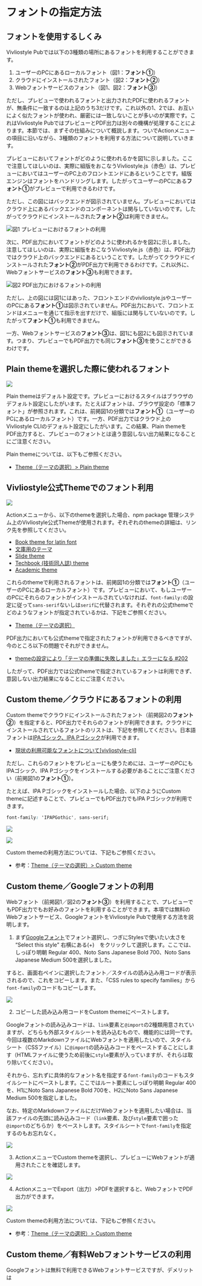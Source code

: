 # フォントの指定方法

## フォントを使用するしくみ

Vivliostyle Pubでは以下の3種類の場所にあるフォントを利用することができます。

1. ユーザーのPCにあるローカルフォント（図1：**フォント①**）
2. クラウドにインストールされたフォント（図2：**フォント②**）
3. Webフォントサービスのフォント（図1、図2：**フォント③**）

ただし、プレビューで使われるフォントと出力されたPDFに使われるフォントが、無条件に一致するのは上記のうち3だけです。これ以外の1、2では、お互いによく似たフォントが使われ、厳密には一致しないことが多いのが実際です。これはVivliostyle PubではプレビューとPDF出力は別々の機構が処理することによります。本節では、まずその仕組みについて概説します。ついでActionメニューの項目に沿いながら、3種類のフォントを利用する方法について説明していきます。

プレビューにおいてフォントがどのように使われるかを図1に示しました。ここで注意してほしいのは、実際に組版をおこなうVivliostyle.js（赤色）は、プレビューにおいてはユーザーのPC上のフロントエンドにあるということです。組版エンジンはフォントをハンドリングします。したがってユーザーのPCにある**フォント①**がプレビューで利用できるわけです。

ただし、この図にはバックエンドが図示されていません。プレビューにおいてはクラウド上にあるバックエンドのコンポーネントは関与していないのです。したがってクラウドにインストールされた**フォント②**は利用できません。

<img src="images/create-and-save-documents/how-to-specify-fonts/fig-1.jpg" alt="図1 プレビューにおけるフォントの利用" style="max-height: 500px;">

次に、PDF出力においてフォントがどのように使われるかを図2に示しました。注意してほしいのは、実際に組版をおこなうVivliostyle.js（赤色）は、PDF出力ではクラウド上のバックエンドにあるということです。したがってクラウドにインストールされた**フォント②**がPDF出力で利用できるわけです。これ以外に、Webフォントサービスの**フォント③**も利用できます。

<img src="images/create-and-save-documents/how-to-specify-fonts/fig-2.jpg" alt="図2 PDF出力におけるフォントの利用" style="max-height: 500px;">

ただし、上の図には図1にはあった、フロントエンドのvivliostyle.jsやユーザーのPCにある**フォント①**は図示されていません。PDF出力において、フロントエンドはメニューを通じて指示を出すだけで、組版には関与していないのです。したがって**フォント①**も利用できません。

一方、Webフォントサービスの**フォント③**は、図1にも図2にも図示されています。つまり、プレビューでもPDF出力でも同じ**フォント③**を使うことができるわけです。


## Plain themeを選択した際に使われるフォント

![ ](images/create-and-save-documents/how-to-specify-fonts/fig-3.png)

Plain themeはデフォルト設定です。プレビューにおけるスタイルはブラウザのデフォルト設定にしたがいます。たとえばフォントは、ブラウザ設定の「標準フォント」が参照されます。これは、前掲図1の分類では**フォント①**（ユーザーのPCにあるローカルフォント）です。一方、PDF出力ではクラウド上のVivliostyle CLIのデフォルト設定にしたがいます。この結果、Plain themeをPDF出力すると、プレビューのフォントとは違う意図しない出力結果になることにご注意ください。

Plain themeについては、以下もご参照ください。

- [Theme（テーマの選択）> Plain theme](/ja/functions-of-the-actions-menu/theme.md#plain-theme)

## Vivliostyle公式Themeでのフォント利用

![ ](images/create-and-save-documents/how-to-specify-fonts/fig-4.png)

Actionメニューから、以下のthemeを選択した場合、npm package 管理システム上のVivliostyle公式Themeが使用されます。ぞれぞれのthemeの詳細は、リンク先を参照してください。

- [Book theme for latin font](/ja/functions-of-the-actions-menu/theme.md#book-theme-for-latin-font)
- [文庫用のテーマ](/ja/functions-of-the-actions-menu/theme.md#文庫用のテーマ)
- [Slide theme](/ja/functions-of-the-actions-menu/theme.md#slide-theme)
- [Techbook (技術同人誌) theme](/ja/functions-of-the-actions-menu/theme.md#techbook-技術同人誌-theme)
- [Academic theme](/ja/functions-of-the-actions-menu/theme.md#academic-theme) 

これらのthemeで利用されるフォントは、前掲図1の分類では**フォント①**（ユーザーのPCにあるローカルフォント）です。プレビューにおいて、もしユーザーのPCにそれらのフォントがインストールされていなければ、`font-family:`の設定に従って`sans-serif`ないしは`serif`に代替されます。それぞれの公式themeでどのようなフォントが指定されているかは、下記をご参照ください。

- [Theme（テーマの選択）](/ja/functions-of-the-actions-menu/theme.md#plain-theme)

PDF出力においても公式themeで指定されたフォントが利用できるべきですが、今のところ以下の問題でそれができません。

- [ themeの設定により「テーマの準備に失敗しました」エラーになる #202 ](https://github.com/vivliostyle/vivliostyle-pub/issues/202)

したがって、PDF出力では公式themeで指定されているフォントは利用できず、意図しない出力結果になることにご注意ください。

## Custom theme／クラウドにあるフォントの利用

Custom themeでクラウドにインストールされたフォント（前掲図2の**フォント②**）を指定すると、PDF出力でそれらのフォントが利用できます。クラウドにインストールされているフォントのリストは、下記を参照してください。日本語フォントは[IPAゴシック、IPA Pゴシック](https://moji.or.jp/ipafont/)が利用できます。

- [現状の利用可能なフォントについて[vivliostyle-cli]](https://github.com/vivliostyle/vivliostyle-cli/issues/303#issuecomment-1163980308)

ただし、これらのフォントをプレビューにも使うためには、ユーザーのPCにもIPAゴシック、IPA Pゴシックをインストールする必要があることにご注意ください（前掲図1の**フォント①**）。

たとえば、IPA Pゴシックをインストールした場合、以下のようにCustom themeに記述することで、プレビューでもPDF出力でもIPA Pゴシックが利用できます。

```css
font-family: 'IPAPGothic', sans-serif;
```

![ ](images/create-and-save-documents/how-to-specify-fonts/fig-5.png)

![ ](images/create-and-save-documents/how-to-specify-fonts/fig-6.png)

Custom themeの利用方法については、下記もご参照ください。

- 参考：[Theme（テーマの選択）> Custom theme](/ja/functions-of-the-actions-menu/theme.md#custom-theme)

## Custom theme／Googleフォントの利用

Webフォント（前掲図1／図2の**フォント③**）を利用することで、プレビューでもPDF出力でもお好みのフォントを利用することができます。本項では無料のWebフォントサービス、GoogleフォントをVivliostyle Pubで使用する方法を説明します。

1. まず[Googleフォント](https://fonts.google.com/)でフォント選択し、つぎにStylesで使いたい太さを “Select this style” 右横にある(+)　をクリックして選択します。ここでは、しっぽり明朝 Regular 400、Noto Sans Japanese Bold 700、Noto Sans Japanese Medium 500を選択しました。

すると、画面右ペインに選択したフォント／スタイルの読み込み用コードが表示されるので、これをコピーします。また、「CSS rules to specify families」から`font-family`のコードもコピーします。

![ ](images/create-and-save-documents/how-to-specify-fonts/fig-7.png)

2. コピーした読み込み用コードをCustom themeにペーストします。

Googleフォントの読み込みコードは、`link`要素と`@import`の2種類用意されていますが、どちらも外部スタイルシートを読み込むもので、機能的には同一です。今回は複数のMarkdownファイルにWebフォントを適用したいので、スタイルシート（CSSファイル）に`@import`の読み込みコードをペーストすることにします（HTMLファイルに使うため前後に`style`要素が入っていますが、それらは取り除いてください）。

それから、忘れずに具体的なフォント名を指定する`font-family`のコードもスタイルシートにペーストします。ここではルート要素にしっぽり明朝 Regular 400を、H1にNoto Sans Japanese Bold 700を、H2にNoto Sans Japanese Medium 500を指定しました。

なお、特定のMarkdownファイルにだけWebフォントを適用したい場合は、当該ファイルの先頭に読み込みコード（`link`要素、及び`style`要素で囲った`@import`のどちらか）をペーストします。スタイルシートで`font-family`を指定するのもお忘れなく。

![ ](images/create-and-save-documents/how-to-specify-fonts/fig-8.png)

3. ActionメニューでCustom themeを選択し、プレビューにWebフォントが適用されたことを確認します。

![ ](images/create-and-save-documents/how-to-specify-fonts/fig-9.png)

4. ActionメニューでExport（出力）>PDFを選択すると、WebフォントでPDF出力ができます。

![ ](images/create-and-save-documents/how-to-specify-fonts/fig-10.png)

Custom themeの利用方法については、下記もご参照ください。

- 参考：[Theme（テーマの選択）> Custom theme](/ja/functions-of-the-actions-menu/theme.md#custom-theme)

## Custom theme／有料Webフォントサービスの利用

Googleフォントは無料で利用できるWebフォントサービスですが、デメリットは

